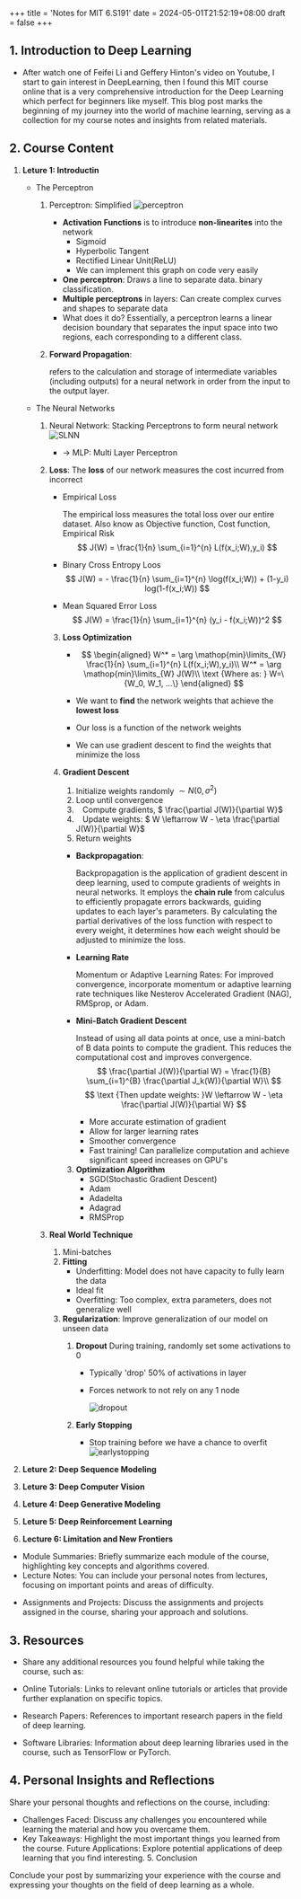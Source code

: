 +++
title = 'Notes for MIT 6.S191'
date = 2024-05-01T21:52:19+08:00
draft = false
+++

## 1. Introduction to Deep Learning

- After watch one of Feifei Li and Geffery Hinton's video on Youtube, I start to gain interest in DeepLearning, then I found this MIT course online that is a very comprehensive introduction for the Deep Learning which perfect for beginners like myself. This blog post marks the beginning of my journey into the world of machine learning, serving as a collection for my course notes and insights from related materials.

## 2. Course Content

1. **Leture 1: Introductin**
    - The Perceptron
        1. Perceptron: Simplified
            ![perceptron](/MIT6.S191/perceptron.png)
            * **Activation Functions** is to introduce **non-linearites** into the network
                * Sigmoid
                * Hyperbolic Tangent
                * Rectified Linear Unit(ReLU)
                * We can implement this graph on code very easily
            * **One perceptron**: Draws a line to separate data. binary classification.
            * **Multiple perceptrons** in layers: Can create complex curves and shapes to separate data
            * What does it do?
            Essentially, a perceptron learns a linear decision boundary that separates the input space into two regions, each corresponding to a different class.            
        2. **Forward Propagation**:

             refers to the calculation and storage of intermediate variables (including outputs) for a neural network in order from the input to the output layer.


    - The Neural Networks
        1. Neural Network: 
            Stacking Perceptrons to form neural network
            ![SLNN](/MIT6.S191/SLNN.png)
            * -> MLP: Multi Layer Perceptron
        2. **Loss**: 
            The **loss** of our network measures the cost incurred from incorrect 

            * Empirical Loss

                The empirical loss measures the total loss over our entire dataset. Also know as Objective function, Cost function, Empirical Risk
                $$
                J(W) = \frac{1}{n} \sum_{i=1}^{n} L(f(x_i;W),y_i)
                $$

            * Binary Cross Entropy Loos
                $$
                J(W) = - \frac{1}{n} \sum_{i=1}^{n} \log(f(x_i;W)) + (1-y_i) log(1-f(x_i;W))
                $$
                
            * Mean Squared Error Loss
                $$
                J(W) = \frac{1}{n} \sum_{i=1}^{n} (y_i - f(x_i;W))^2
                 $$

            3. **Loss Optimization**
                
                - $$
                    \begin{aligned}
                    W^* = \arg \mathop{min}\limits_{W} \frac{1}{n} \sum_{i=1}^{n} L(f(x_i;W),y_i)\\
                    W^* = \arg \mathop{min}\limits_{W} J(W)\\
                    \text {Where as: } W=\{W_0, W_1, ...\}
                    \end{aligned}
                $$

                - We want to **find** the network weights that achieve the **lowest loss**
                - Our loss is a function of the network weights
                - We can use gradient descent to find the weights that minimize the loss

            4. **Gradient Descent**

                1. Initialize weights randomly $\sim N(0,\sigma^2)$
                2. Loop until convergence
                3. &nbsp;&nbsp; Compute gradients, $ \frac{\partial J(W)}{\partial W}$
                4. &nbsp;&nbsp; Update weights: $ W \leftarrow W - \eta \frac{\partial J(W)}{\partial W}$
                5. Return weights

                - **Backpropagation**: 

                    Backpropagation is the application of gradient descent in deep learning, used to compute gradients of weights in neural networks. It employs the **chain rule** from calculus to efficiently propagate errors backwards, guiding updates to each layer's parameters. By calculating the partial derivatives of the loss function with respect to every weight, it determines how each weight should be adjusted to minimize the loss.


                - **Learning Rate**

                    Momentum or Adaptive Learning Rates: For improved convergence, incorporate momentum or adaptive learning rate techniques like Nesterov Accelerated Gradient (NAG), RMSprop, or Adam.

                - **Mini-Batch Gradient Descent**

                    Instead of using all data points at once, use a mini-batch of B data points to compute the gradient. This reduces the computational cost and improves convergence.
                    $$
                        \frac{\partial J(W)}{\partial W} = \frac{1}{B} \sum_{i=1}^{B} \frac{\partial J_k(W)}{\partial W}\\
                    $$
                    $$
                        \text {Then update weights: }W \leftarrow W - \eta \frac{\partial J(W)}{\partial W}
                    $$
                    - More accurate estimation of gradient
                    - Allow for larger learning rates
                    - Smoother convergence
                    - Fast training! Can parallelize computation and achieve significant speed increases on GPU's
                3. **Optimization Algorithm**
                    * SGD(Stochastic Gradient Descent)
                    * Adam
                    * Adadelta
                    * Adagrad
                    * RMSProp


            
        3. **Real World Technique** 
            1. Mini-batches
            2. **Fitting**
                * Underfitting: Model does not have capacity to fully learn the data
                * Ideal fit
                * Overfitting: Too complex, extra parameters, does not generalize well
            3. **Regularization**: Improve generalization of our model on unseen data
                1. **Dropout**
                    During training, randomly set some activations to 0
                    * Typically 'drop' 50% of activations in layer
                    * Forces network to not rely on any 1 node

                        ![dropout](/MIT6.S191/dropout.png)

                2. **Early Stopping**

                    * Stop training before we have a chance to overfit
                    ![earlystopping](/MIT6.S191/earlystopping.png)

2. **Leture 2: Deep Sequence Modeling**
3. **Leture 3: Deep Computer Vision**
4. **Leture 4: Deep Generative Modeling**
5. **Leture 5: Deep Reinforcement Learning**
6. **Lecture 6: Limitation and New Frontiers**

-  Module Summaries: Briefly summarize each module of the course, highlighting key concepts and algorithms covered.
-  Lecture Notes: You can include your personal notes from lectures, focusing on important points and areas of difficulty.
*  Assignments and Projects: Discuss the assignments and projects assigned in the course, sharing your approach and solutions.

## 3. Resources

- Share any additional resources you found helpful while taking the course, such as:

- Online Tutorials: Links to relevant online tutorials or articles that provide further explanation on specific topics.
- Research Papers: References to important research papers in the field of deep learning.
- Software Libraries: Information about deep learning libraries used in the course, such as TensorFlow or PyTorch. 
## 4. Personal Insights and Reflections

Share your personal thoughts and reflections on the course, including:

- Challenges Faced: Discuss any challenges you encountered while learning the material and how you overcame them.
- Key Takeaways: Highlight the most important things you learned from the course.
Future Applications: Explore potential applications of deep learning that you find interesting. 5. Conclusion

Conclude your post by summarizing your experience with the course and expressing your thoughts on the field of deep learning as a whole.
